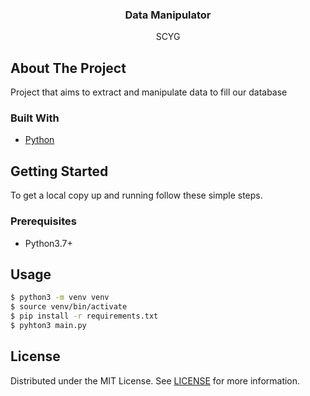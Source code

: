 <p align="center">
  <h3 align="center">Data Manipulator</h3>
  <p align="center">
  SCYG
</p>

## About The Project

Project that aims to extract and manipulate data to fill our database

### Built With

- [Python](https://www.python.org/)

## Getting Started

To get a local copy up and running follow these simple steps.

### Prerequisites

- Python3.7+

## Usage

```bash
$ python3 -m venv venv
$ source venv/bin/activate
$ pip install -r requirements.txt
$ pyhton3 main.py
```

## License

Distributed under the MIT License. See [LICENSE](../LICENSE) for more information.
